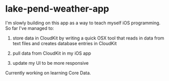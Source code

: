 # lake-pend-weather-app
I'm slowly building on this app as a way to teach myself iOS programming.  So far I've managed to:

1) store data in CloudKit by writing a quick OSX tool that reads in data from text files and creates database entries in CloudKit

2) pull data from CloudKit in my iOS app

3) update my UI to be more responsive

Currently working on learning Core Data.
